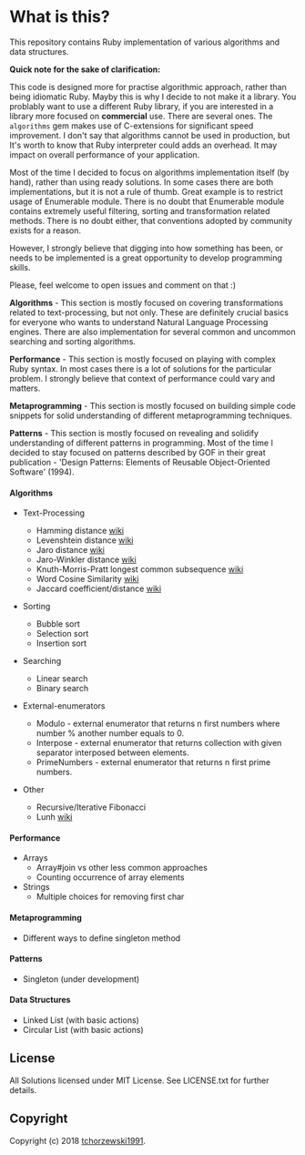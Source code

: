 # What is this?

This repository contains Ruby implementation of various algorithms and data structures.

**Quick note for the sake of clarification:**

This code is designed more for practise algorithmic approach, rather than being idiomatic Ruby. Mayby this is why
I decide to not make it a library. You problably want to use a different Ruby library, if you are interested in
a library more focused on **commercial** use. There are several ones. The `algorithms` gem makes use of C-extensions
for significant speed improvement. I don't say that algorithms cannot be used in production, but It's worth to know
that Ruby interpreter could adds an overhead. It may impact on overall performance of your application.

Most of the time I decided to focus on algorithms implementation itself (by hand), rather than using ready solutions.
In some cases there are both implementations, but it is not a rule of thumb. Great example is to restrict usage of
Enumerable module. There is no doubt that Enumerable module contains extremely useful filtering, sorting and transformation 
related methods. There is no doubt either, that conventions adopted by community exists for a reason.

However, I strongly believe that digging into how something has been, or needs to be implemented is a great opportunity
to develop programming skills.

Please, feel welcome to open issues and comment on that :)

**Algorithms** -
This section is mostly focused on covering transformations related to text-processing, but not only. These are definitely
crucial basics for everyone who wants to understand Natural Language Processing engines. There are also implementation for
several common and uncommon searching and sorting algorithms.

**Performance** -
This section is mostly focused on playing with complex Ruby syntax. In most cases there is a lot of solutions for the
particular problem. I strongly believe that context of performance could vary and matters.

**Metaprogramming** -
This section is mostly focused on building simple code snippets for solid understanding of different metaprogramming 
techniques.

**Patterns** -
This section is mostly focused on revealing and solidify understanding of different patterns in programming. Most of
the time I decided to stay focused on patterns described by GOF in their great publication - 'Design Patterns: Elements
of Reusable Object-Oriented Software' (1994).



#### Algorithms
- Text-Processing
  - Hamming distance
  [wiki](https://en.wikipedia.org/wiki/Hamming_distance)
  - Levenshtein distance [wiki](https://en.wikipedia.org/wiki/Levenshtein_distance)
  - Jaro distance [wiki](https://en.wikipedia.org/wiki/Jaro%E2%80%93Winkler_distance)
  - Jaro-Winkler distance
  [wiki](https://en.wikipedia.org/wiki/Jaro%E2%80%93Winkler_distance)
  - Knuth-Morris-Pratt longest common subsequence
  [wiki](https://en.wikipedia.org/wiki/Knuth%E2%80%93Morris%E2%80%93Pratt_algorithm)
  - Word Cosine Similarity
  [wiki](https://en.wikipedia.org/wiki/Cosine_similarity)
  - Jaccard coefficient/distance
  [wiki](https://en.wikipedia.org/wiki/Jaccard_index)

- Sorting
  - Bubble sort
  - Selection sort
  - Insertion sort

- Searching
  - Linear search
  - Binary search

- External-enumerators
  - Modulo - external enumerator that returns n first numbers where number % another number equals to 0.
  - Interpose - external enumerator that returns collection with given separator interposed between elements.
  - PrimeNumbers - external enumerator that returns n first prime numbers.

- Other
  - Recursive/Iterative Fibonacci
  - Lunh
    [wiki](https://en.wikipedia.org/wiki/Luhn_algorithm)


#### Performance
  - Arrays
    - Array#join vs other less common approaches
    - Counting occurrence of array elements
  - Strings
    - Multiple choices for removing first char

#### Metaprogramming
- Different ways to define singleton method

#### Patterns
  - Singleton (under development)

#### Data Structures
- Linked List (with basic actions)
- Circular List (with basic actions)


## License
All Solutions licensed under MIT License. See LICENSE.txt for further details.

## Copyright
Copyright (c) 2018 [tchorzewski1991](https://github.com/tchorzewski1991).
